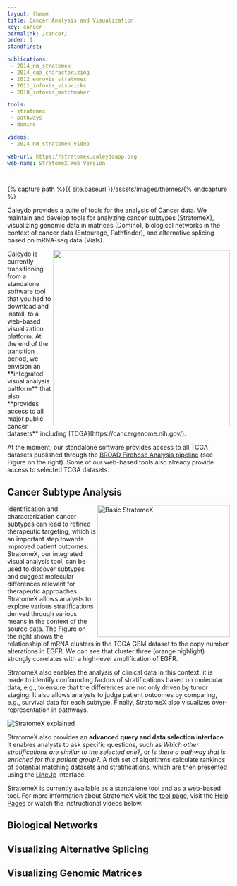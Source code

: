 ```yaml
---
layout: theme
title: Cancer Analysis and Visualization
key: cancer
permalink: /cancer/
order: 1
standfirst:

publications:
 - 2014_nm_stratomex
 - 2014_cga_characterizing
 - 2012_eurovis_stratomex
 - 2011_infovis_visbricks
 - 2010_infovis_matchmaker

tools:
 - stratomex
 - pathways
 - domino

videos:
 - 2014_nm_stratomex_video

web-url: https://stratomex.caleydoapp.org
web-name: StratomeX Web Version

---
```


{% capture path %}{{ site.baseurl }}/assets/images/themes/{% endcapture %}



Caleydo provides a suite of tools for the analysis of Cancer data. We maintain and develop tools for analyzing cancer subtypes (StratomeX), visualizing genomic data in matrices (Domino), biological networks in the context of cancer data (Entourage, Pathfinder), and alternative splicing based on mRNA-seq data (Vials).

<img style="float: right; padding-left: 5px; width: 400px" src="{{path}}/tcga_import.png">
Caleydo is currently transitioning from a standalone software tool that you had to download and install, to a web-based visualization platform. At the end of the transition period, we envision an **integrated visual analysis paltform** that also **provides access to all major public cancer datasets** including [TCGA](https://cancergenome.nih.gov/).

At the moment, our standalone software provides access to all TCGA datasets published through the [BROAD Firehose Analysis pipeline](https://gdac.broadinstitute.org/) (see Figure on the right). Some of our web-based tools also already provide access to selected TCGA datasets.

## Cancer Subtype Analysis


<img align="right" src="{{site.baseurl}}/assets/images/projects/stratomex_basic.png" alt="Basic StratomeX" width="300px">

Identification and characterization cancer subtypes can lead to refined therapeutic targeting, which is an important step towards improved patient outcomes. StratomeX, our integrated visual analysis tool, can be used to discover subtypes and suggest molecular differences relevant for therapeutic approaches. StratomeX allows analysts to explore various stratifications derived through various means in the context of the source data. The Figure on the right shows the relationship of mRNA clusters in the TCGA GBM dataset to the copy number alterations in EGFR. We can see that cluster three (orange highlight) strongly correlates with a high-level amplification of EGFR.

StratomeX also enables the analysis of clinical data in this context: it is made to identify confounding factors of stratifications based on molecular data, e.g., to ensure that the differences are not only driven by tumor staging. It also allows analysts to judge patient outcomes by comparing, e.g., survival data for each subtype. Finally, StratomeX also visualizes over-representation in pathways.

![StratomeX explained]({{site.baseurl}}/assets/images/projects/stratomex_explained.png)


StratomeX also provides an **advanced query and data selection interface**. It enables analysts to ask specific questions, such as *Which other stratifications are similar to the selected one?*, or *Is there a pathway that is enriched for this patient group?*. A rich set of algorithms calculate rankings of potential matching datasets and stratifications, which are then presented using the [LineUp]({{site.baseurl}}/tools/lineup/) interface.

StratomeX is currently available as a standalone tool and as a web-based tool. For more information about StratomeX visit the [tool page]({{site.baseurl}}/tools/stratomex/), visit the [Help Pages](http://help.caleydo.org/3.1/index.html#!views/stratomex/stratomex.md) or watch the instructional videos below.

## Biological Networks

## Visualizing Alternative Splicing

## Visualizing Genomic Matrices
